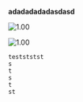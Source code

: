 **adadadadadasdasd**

![1.00](https://encrypted-tbn0.gstatic.com/images?q=tbn:ANd9GcQNXGPWN_f5kpV2NUyXZLwkJ7o1fzht-F0dWg\&s)

![1.00]()

```
testststst
s
t
s
t
st

```